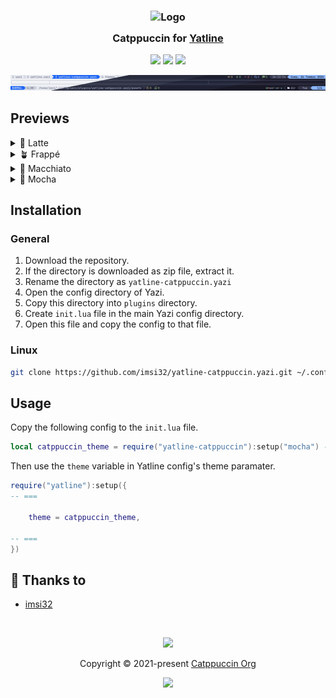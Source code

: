 <h3 align="center">
	<img src="https://raw.githubusercontent.com/catppuccin/catppuccin/main/assets/logos/exports/1544x1544_circle.png" width="100" alt="Logo"/><br/>
	<img src="https://raw.githubusercontent.com/catppuccin/catppuccin/main/assets/misc/transparent.png" height="30" width="0px"/>
	Catppuccin for <a href="https://github.com/imsi32/yatline.yazi">Yatline</a>
	<img src="https://raw.githubusercontent.com/catppuccin/catppuccin/main/assets/misc/transparent.png" height="30" width="0px"/>
</h3>

<p align="center">
	<a href="https://github.com/imsi32/yatline-catppuccin.yazi/stargazers"><img src="https://img.shields.io/github/stars/imsi32/yatline-catppuccin.yazi?colorA=363a4f&colorB=b7bdf8&style=for-the-badge"></a>
	<a href="https://github.com/imsi32/yatline-catppuccin.yazi/issues"><img src="https://img.shields.io/github/issues/imsi32/yatline-catppuccin.yazi?colorA=363a4f&colorB=f5a97f&style=for-the-badge"></a>
	<a href="https://github.com/imsi32/yatline-catppuccin.yazi/contributors"><img src="https://img.shields.io/github/contributors/imsi32/yatline-catppuccin.yazi?colorA=363a4f&colorB=a6da95&style=for-the-badge"></a>
</p>

<p align="center">
	<img src="assets/preview.webp"/>
</p>

## Previews

<details>
<summary>🌻 Latte</summary>
  	<img src="assets/latte.webp"/>
</details>
<details>
<summary>🪴 Frappé</summary>
    	<img src="assets/frappe.webp"/>
</details>
<details>
<summary>🌺 Macchiato</summary>
    	<img src="assets/macchiato.webp"/>
</details>
<details>
<summary>🌿 Mocha</summary>
    	<img src="assets/mocha.webp"/>
</details>


## Installation

### General
1) Download the repository.
2) If the directory is downloaded as zip file, extract it.
3) Rename the directory as `yatline-catppuccin.yazi`
4) Open the config directory of Yazi.
5) Copy this directory into `plugins` directory.
6) Create `init.lua` file in the main Yazi config directory.
7) Open this file and copy the config to that file.

### Linux
``` bash
git clone https://github.com/imsi32/yatline-catppuccin.yazi.git ~/.config/yazi/plugins/yatline-catppuccin.yazi
```

## Usage
Copy the following config to the `init.lua` file.
``` lua
local catppuccin_theme = require("yatline-catppuccin"):setup("mocha") -- or "latte" | "frappe" | "macchiato"
```
Then use the `theme` variable in Yatline config's theme paramater.
``` lua
require("yatline"):setup({
-- ===

	theme = catppuccin_theme,

-- ===
})
```

## 💝 Thanks to

- [imsi32](https://github.com/imsi32)

&nbsp;

<p align="center">
	<img src="https://raw.githubusercontent.com/catppuccin/catppuccin/main/assets/footers/gray0_ctp_on_line.svg?sanitize=true" />
</p>

<p align="center">
	Copyright &copy; 2021-present <a href="https://github.com/catppuccin" target="_blank">Catppuccin Org</a>
</p>

<p align="center">
	<a href="https://github.com/catppuccin/catppuccin/blob/main/LICENSE"><img src="https://img.shields.io/static/v1.svg?style=for-the-badge&label=License&message=MIT&logoColor=d9e0ee&colorA=363a4f&colorB=b7bdf8"/></a>
</p>
